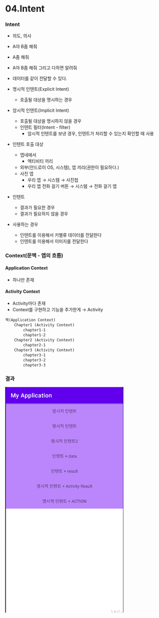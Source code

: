# 04.Intent

### Intent
- 의도, 의사
- A야 B좀 해줘
- A좀 해줘
- A야 B좀 해줘 그리고 다하면 알려줘
- 데이터를 같이 전달할 수 있다.

- 명시적 인텐트(Explicit Intent)
	- 호출될 대상을 명시하는 경우
- 암시적 인텐트(Implicit Intent)
	- 호출될 대상을 명시하지 않을 경우
	- 인텐트 필터(Intent - filter)
		- 암시적 인텐트를 보낸 경우, 인텐트가 처리할 수 있는지 확인할 때 사용
- 인텐트 호출 대상
	- 앱네에서
		- 엑티비티 끼리
	- 외부(안드로이 OS, 시스템), 앱 끼리(권한이 필요하다.)
	- 사진 앱
		- 우리 앱 → 시스템 → 사진첩
		- 우리 앱 전화 걸기 버튼 → 시스템 → 전화 걸기 앱
		
- 인텐트
	- 결과가 필요한 경우
	- 결과가 필요하지 않을 경우
- 사용하는 경우
	- 인텐트를 이용해서 키벨류 데이터를 전달한다
	- 인텐트를 이용해서 이미지를 전달한다
	
### Context(문맥 - 앱의 흐름)
#### Application Context
- 하나만 존재

#### Activity Context
- Activity마다 존재
- Context를 구현하고 기능을 추가한게 → Activity

```
책(Application Context)
	Chapter1 (Activity Context)
		chapter1-1
		chapter1-2
	Chapter2 (Activity Context)
		chapter2-1
	Chapter3 (Activity Context)
		chapter3-1
		chapter3-2
		chapter3-3
```

### 결과
![결과화면](./과제.PNG)
